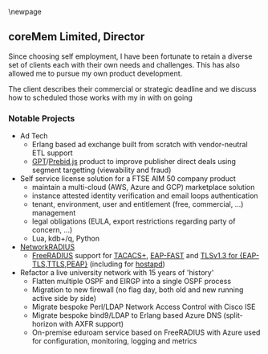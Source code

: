 \newpage

## coreMem Limited, Director

Since choosing self employment, I have been fortunate to retain a diverse set of clients each with their own needs and challenges. This has also allowed me to pursue my own product development.

The client describes their commercial or strategic deadline and we discuss how to scheduled those works with my in with on going 

### Notable Projects

 * Ad Tech
   * Erlang based ad exchange built from scratch with vendor-neutral ETL support
   * [GPT](https://developers.google.com/publisher-tag/guides/get-started)/[Prebid.js](https://prebid.org/product-suite/prebid-js/) product to improve publisher direct deals using segment targetting (viewability and fraud)
 * Self service license solution for a FTSE AIM 50 company product
   * maintain a multi-cloud (AWS, Azure and GCP) marketplace solution
   * instance attested identity verification and email loops authentication
   * tenant, environment, user and entitlement (free, commercial, ...) management
   * legal obligations (EULA, export restrictions regarding party of concern, ...)
   * Lua, kdb+/q, Python
 * [NetworkRADIUS](https://networkradius.com/)
   * [FreeRADIUS](https://freeradius.org/) support for [TACACS+](https://github.com/FreeRADIUS/freeradius-server/commit/6a59647304955d984f2edddca1ccb5828d8c25ee), [EAP-FAST](https://github.com/FreeRADIUS/freeradius-server/commit/30a5d9c0f9eb5436ccba1a06dac3dc8c51878ce9) and [TLSv1.3 for {EAP-TLS,TTLS,PEAP}](https://github.com/FreeRADIUS/freeradius-server/pull/3516) (including for [hostapd](https://w1.fi/cgit/hostap/log/?id=0dee287c84e5a8a678f96ed510d19cd2831694d2&qt=range&q=9acf8da223657e3948351cc1bbab355b3d2469ae..0dee287c84e5a8a678f96ed510d19cd2831694d2&showmsg=1))
 * Refactor a live university network with 15 years of 'history'
   * Flatten multiple OSPF and EIRGP into a single OSPF process
   * Migration to new firewall (no flag day, both old and new running active side by side)
   * Migrate bespoke Perl/LDAP Network Access Control with Cisco ISE
   * Migrate bespoke bind9/LDAP to Erlang based Azure DNS (split-horizon with AXFR support)
   * On-premise eduroam service based on FreeRADIUS with Azure used for configuration, monitoring, logging and metrics
